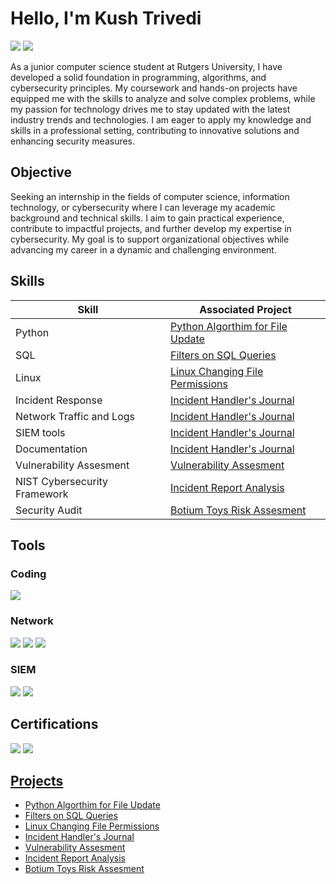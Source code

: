 # Hello, I'm Kush Trivedi
<a href="https://www.linkedin.com/in/kushtrivedi18/"><img src="https://img.shields.io/badge/-LinkedIn-0072b1?&style=for-the-badge&logo=linkedin&logoColor=white" /></a>
<a href = "https://github.com/Kusht18/Resume/blob/main/kushtrivedi_resume.pdf/"><img src = "https://img.shields.io/badge/Resume-red?style=for-the-badge"></a>



As a junior computer science student at Rutgers University, I have developed a solid foundation in programming, algorithms, and cybersecurity principles. My coursework and hands-on projects have equipped me with the skills to analyze and solve complex problems, while my passion for technology drives me to stay updated with the latest industry trends and technologies. I am eager to apply my knowledge and skills in a professional setting, contributing to innovative solutions and enhancing security measures.

## Objective

Seeking an internship in the fields of computer science, information technology, or cybersecurity where I can leverage my academic background and technical skills. I aim to gain practical experience, contribute to impactful projects, and further develop my expertise in cybersecurity. My goal is to support organizational objectives while advancing my career in a dynamic and challenging environment.

## Skills

| Skill                                         | Associated Project         |
|-----------------------------------------------|----------------------------|
| Python                              | <a href= "https://github.com/Kusht18/Python-File-Update-Algorithm"> Python Algorthim for File Update</a> |  
| SQL                                              | <a href = "https://github.com/Kusht18/Filters-SQL-Queries"> Filters on SQL Queries|
| Linux                                       | <a href = "https://github.com/Kusht18/Linux-File-Permissions">Linux Changing File Permissions</a>||
| Incident Response | <a href="https://github.com/Kusht18/Incident-Handlers-Journal"> Incident Handler's Journal</a> |
| Network Traffic and Logs| <a href="https://github.com/Kusht18/Incident-Handlers-Journal"> Incident Handler's Journal</a> |
| SIEM tools      | <a href="https://github.com/Kusht18/Incident-Handlers-Journal"> Incident Handler's Journal</a>|
| Documentation                                   | <a href="https://github.com/Kusht18/Incident-Handlers-Journal"> Incident Handler's Journal</a>|
| Vulnerability Assesment      | <a href= "https://github.com/Kusht18/Vulnerability-Assesment"> Vulnerability Assesment</a>|
| NIST Cybersecurity Framework                 |  <a href = "https://github.com/Kusht18/Incident-Report-Analysis">Incident Report Analysis</a>|
| Security Audit                               | <a href = "https://github.com/Kusht18/Botium-Toys-Risk-Assesment">Botium Toys Risk Assesment</a>|

## Tools

### Coding
<div>
  <img src="https://img.shields.io/badge/Visual_Studio_Code-0078D4?style=for-the-badge&logo=visual%20studio%20code&logoColor=white" />

</div>

### Network
<div>
    <img src="https://img.shields.io/badge/-Wireshark-1679A7?&style=for-the-badge&logo=Wireshark&logoColor=white" />
    <img src="https://img.shields.io/badge/-Suricata-EF3B2D?&style=for-the-badge&logo=Suricata&logoColor=white" />
  <img src = "https://img.shields.io/badge/TCPdump-4E2A8E?style=for-the-badge&logo=wireshark&logoColor=white" />

</div>

### SIEM
<div>
<img src= "https://img.shields.io/badge/chronicle-4285F4?&style=for-the-badge&logo=googlechronicle&logoColor=white" />
<img src="https://img.shields.io/badge/-Splunk-000000?&style=for-the-badge&logo=Splunk&logoColor=white" />
</div>

## Certifications
<div>
<img src="https://img.shields.io/badge/Coursera-%230056D2.svg?style=for-the-badge&logo=Coursera&logoColor=white" />
<a href = "https://www.credly.com/badges/1d9fdc8d-a9ed-4a77-be5c-69d45a0867a9/linked_in_profile/"><img src="https://img.shields.io/badge/-Google%20Cybersecurity%20Certification-blue?style=for-the-badge&logo=google&logoColor=white" />
</div>

## Projects
- Python Algorthim for File Update
- Filters on SQL Queries
- Linux Changing File Permissions
- Incident Handler's Journal
- Vulnerability Assesment
- Incident Report Analysis
- Botium Toys Risk Assesment
